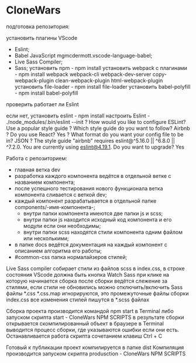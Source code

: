 # CloneWars

подготовка репозитория:

установить плагины VScode
- Eslint; 
- Babel JavaScript  mgmcdermott.vscode-language-babel;
- Live Sass Compiler;
- Sass;
установить npm - npm install
установить webpack с плагинами - npm install webpack webpack-cli webpack-dev-server copy-webpack-plugin clean-webpack-plugin html-webpack-plugin
установить file-loader - npm install file-loader
установить babel-polyfill - npm install babel-polyfill 

проверить работает ли Eslint

если нет, установить eslint - npm install
настроить Eslint -
 ./node_modules/.bin/eslint --init
? How would you like to configure ESLint? Use a popular style guide
? Which style guide do you want to follow? Airbnb
? Do you use React? Yes
? What format do you want your config file to be in? JSON
? The style guide "airbnb" requires eslint@^5.16.0 || ^6.8.0 || ^7.2.0. You are currently using eslint@4.19.1.
  Do you want to upgrade? Yes

Работа с репозиторием:
 - главная ветка dev
 - разработка каждого компонента ведётся в отдельной ветке c названием компонента;
 - после успешного тестирования нового функционала ветка компонента сливается с веткой dev;
 - каждый компонент разрабатывается в отдельной папке components/-имя-компонента-;
   - внутри папки компонента имеются две папки js и scss;
   - внутри папки js находится исходный код компонента и его модули если они необходимы;
   - внутри папки scss находятся стили компонента одним файлом или несколькими;
 - в папке docs ведётся документация на каждый компонент с описанием алгоритма его работы;
 - #common-css папка нормалайзеров стилей;

Live Sass compiler собирает стили из файлов scss в index.css, 
в строке состояния VScode должна быть кнопка Watch Sass при клике на которую начинается сборка
после сборки ведётся слежение за стилями, если стили не обновились можно отключить/включить Sass
файлы *.css *.css.map игнорируются, это промежуточные файлы сборки index.css
все изменения стилей пишутся в *.scss файлах

Сборка проекта производится командой npm start в Terminal либо запуском скрипта start - CloneWars NPM SCRIPTS
 в результате сборки открывается скомпилированный объект в браузере в Terminal выводится процесс сборки, 
 где указываются ошибки если они есть.
Останавливается работа скрипта сочетанием клавиш Ctrl + C

Готовый к публикации проект компилируется в папке dist
Компиляция производится запуском скрипта produsction - CloneWars NPM SCRIPTS 
